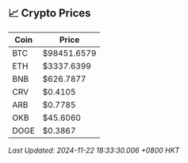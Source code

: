 ## 📈 Crypto Prices

| Coin | Price |
| ---- | ----- |
| BTC | $98451.6579 |
| ETH | $3337.6399 |
| BNB | $626.7877 |
| CRV | $0.4105 |
| ARB | $0.7785 |
| OKB | $45.6060 |
| DOGE | $0.3867 |

_Last Updated: 2024-11-22 18:33:30.006 +0800 HKT_